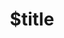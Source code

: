 ---
title: $title
second_title: Riferimento all'API di Aspose.PUB per .NET
description: $description
type: docs
weight: $weight
url: /it/net/$ref/
---